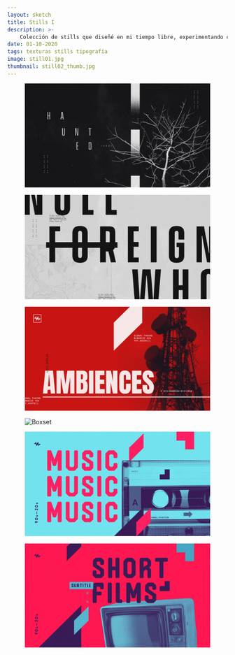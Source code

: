 ```yaml
---
layout: sketch
title: Stills I
description: >-
    Colección de stills que diseñé en mi tiempo libre, experimentando con texturas y tipografías.
date: 01-10-2020
tags: texturas stills tipografía
image: still01.jpg
thumbnail: still02_thumb.jpg
---
```

<figure class="full">
    <img src="/public/sketches/still02.jpg" alt="Boxset" loading="lazy">
</figure>

<figure class="full">
    <img src="/public/sketches/still03.jpg" alt="Boxset" loading="lazy">
</figure>

<figure class="full">
    <img src="/public/sketches/still04.jpg" alt="Boxset" loading="lazy">
</figure>

<figure class="full">
    <img src="/public/sketches/still06.jpg" alt="Boxset" loading="lazy">
</figure>

<figure class="full">
    <img src="/public/sketches/still01.jpg" alt="Boxset" loading="lazy">
</figure>

<figure class="full">
    <img src="/public/sketches/still05.jpg" alt="Boxset" loading="lazy">
</figure>